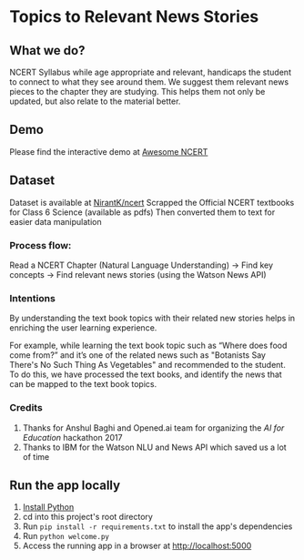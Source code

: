 # Topics to Relevant News Stories

## What we do?
NCERT Syllabus while age appropriate and relevant, handicaps the student to connect to what they see around them. We suggest them relevant news pieces to the chapter they are studying. This helps them not only be updated, but also relate to the material better.

## Demo
Please find the interactive demo at [Awesome NCERT](http://www.nirantk.in/awesome-ncert/)

## Dataset
Dataset is available at [NirantK/ncert](https://github.com/NirantK/ncert/)
Scrapped the Official NCERT textbooks for Class 6 Science (available as pdfs) 
Then converted them to text for easier data manipulation

### Process flow:
Read a NCERT Chapter (Natural Language Understanding) -> Find key concepts -> Find relevant news stories (using the Watson News API)

### Intentions
By understanding the text book topics with their related new stories helps in enriching the user learning experience.

For example, while learning the text book topic such as “Where does food come from?” and it’s one of the related news such as "Botanists Say There's No Such Thing As Vegetables" and recommended to the student. To do this, we have processed the text books, and identify the news that can be mapped to the text book topics.

### Credits
1. Thanks for Anshul Baghi and Opened.ai team for organizing the *AI for Education* hackathon 2017
2. Thanks to IBM for the Watson NLU and News API which saved us a lot of time

## Run the app locally

1. [Install Python][]
1. cd into this project's root directory
1. Run `pip install -r requirements.txt` to install the app's dependencies
1. Run `python welcome.py`
1. Access the running app in a browser at <http://localhost:5000>

[Install Python]: https://www.python.org/downloads/